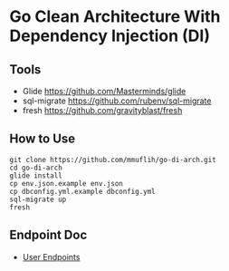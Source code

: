 # Go Clean Architecture With Dependency Injection (DI)

## Tools
- Glide https://github.com/Masterminds/glide
- sql-migrate https://github.com/rubenv/sql-migrate
- fresh https://github.com/gravityblast/fresh

## How to Use
    git clone https://github.com/mmuflih/go-di-arch.git
    cd go-di-arch
    glide install
    cp env.json.example env.json
    cp dbconfig.yml.example dbconfig.yml
    sql-migrate up
    fresh
    
## Endpoint Doc
- [User Endpoints](docs/user_endpoint.md)

